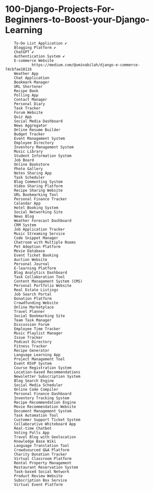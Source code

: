 # 100-Django-Projects-For-Beginners-to-Boost-your-Django-Learning


        To-Do List Application ✔
        Blogging Platform ✔
        ChatGPT ✔
        Authentication System ✔
        E-commerce Website   
                https://medium.com/@uminabilah/django-e-commerce-74cbfae18116
        Weather App
        Chat Application
        Bookmark Manager
        URL Shortener
        Recipe Book
        Polling App
        Contact Manager
        Personal Diary
        Task Tracker
        Forum Website
        Quiz App
        Social Media Dashboard
        News Aggregator
        Online Resume Builder
        Budget Tracker
        Event Management System
        Employee Directory
        Inventory Management System
        Music Library
        Student Information System
        Job Board
        Online Bookstore
        Photo Gallery
        Notes Sharing App
        Task Scheduler
        Blog Commenting System
        Video Sharing Platform
        Recipe Sharing Website
        URL Bookmarking Tool
        Personal Finance Tracker
        Calendar App
        Hotel Booking System
        Social Networking Site
        News Blog
        Weather Forecast Dashboard
        CRM System
        Job Application Tracker
        Music Streaming Service
        Code Snippet Manager
        Chatroom with Multiple Rooms
        Pet Adoption Platform
        Movie Database
        Event Ticket Booking
        Auction Website
        Personal Journal
        E-learning Platform
        Blog Analytics Dashboard
        Task Collaboration Tool
        Content Management System (CMS)
        Personal Portfolio Website
        Real Estate Listings
        Job Search Portal
        Donation Platform
        Crowdfunding Website
        Online Marketplace
        Travel Planner
        Social Bookmarking Site
        Team Task Manager
        Discussion Forum
        Employee Time Tracker
        Music Playlist Manager
        Issue Tracker
        Podcast Directory
        Fitness Tracker
        Recipe Generator
        Language Learning App
        Project Management Tool
        Event RSVP System
        Course Registration System
        Location-based Recommendations
        Newsletter Subscription System
        Blog Search Engine
        Social Media Scheduler
        Online Code Compiler
        Personal Finance Dashboard
        Inventory Tracking System
        Recipe Recommendation Engine
        Movie Recommendation Website
        Document Management System
        Task Automation Tool
        Customer Support Ticket System
        Collaborative Whiteboard App
        Real-time Chatbot
        Voting Polls App
        Travel Blog with Geolocation
        Knowledge Base Wiki
        Language Translation Tool
        Crowdsourced Q&A Platform
        Charity Donation Tracker
        Virtual Classroom Platform
        Rental Property Management
        Restaurant Reservation System
        Task-based Social Network
        Product Review Website
        Subscription Box Service
        Virtual Event Platform